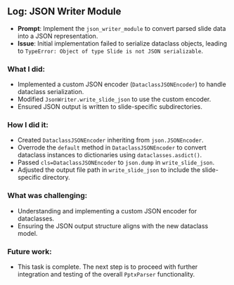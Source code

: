 ## Log: JSON Writer Module
- **Prompt**: Implement the `json_writer_module` to convert parsed slide data into a JSON representation.
- **Issue**: Initial implementation failed to serialize dataclass objects, leading to `TypeError: Object of type Slide is not JSON serializable`.

### What I did:
- Implemented a custom JSON encoder (`DataclassJSONEncoder`) to handle dataclass serialization.
- Modified `JsonWriter.write_slide_json` to use the custom encoder.
- Ensured JSON output is written to slide-specific subdirectories.

### How I did it:
- Created `DataclassJSONEncoder` inheriting from `json.JSONEncoder`.
- Overrode the `default` method in `DataclassJSONEncoder` to convert dataclass instances to dictionaries using `dataclasses.asdict()`.
- Passed `cls=DataclassJSONEncoder` to `json.dump` in `write_slide_json`.
- Adjusted the output file path in `write_slide_json` to include the slide-specific directory.

### What was challenging:
- Understanding and implementing a custom JSON encoder for dataclasses.
- Ensuring the JSON output structure aligns with the new dataclass model.

### Future work:
- This task is complete. The next step is to proceed with further integration and testing of the overall `PptxParser` functionality.